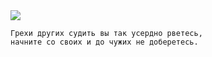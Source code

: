 <!--2019-01-13 21:21:44-->
<img src="/posts/Подборка цитат и афоризмов/im/shekspir.jpg">

    Грехи других судить вы так усердно рветесь, 
    начните со своих и до чужих не доберетесь.
